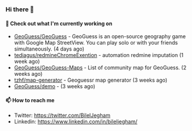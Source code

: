 ### Hi there 👋

#### 👷 Check out what I'm currently working on

- [GeoGuess/GeoGuess](https://github.com/GeoGuess/GeoGuess) - GeoGuess is an open-source geography game with Google Map StreetView. You can play solo or with your friends simultaneously. (4 days ago)
- [tediagus/redmineChromeExention](https://github.com/tediagus/redmineChromeExention) - automation redmine imputation (1 week ago)
- [GeoGuess/GeoGuess-Maps](https://github.com/GeoGuess/GeoGuess-Maps) - List of community map for GeoGuess. (2 weeks ago)
- [tzhf/map-generator](https://github.com/tzhf/map-generator) - Geoguessr map generator (3 weeks ago)
- [GeoGuess/demo](https://github.com/GeoGuess/demo) -  (3 weeks ago)


#### 📫 How to reach me

- Twitter: https://twitter.com/BilelJegham
- Linkedin: https://www.linkedin.com/in/bileljegham/
